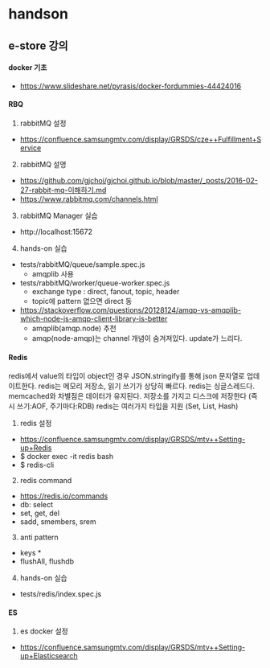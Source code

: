 # handson

## e-store 강의
#### docker 기초
* https://www.slideshare.net/pyrasis/docker-fordummies-44424016

#### RBQ
1. rabbitMQ 설정
  - https://confluence.samsungmtv.com/display/GRSDS/cze++Fulfillment+Service
2. rabbitMQ 설명
  - https://github.com/gjchoi/gjchoi.github.io/blob/master/_posts/2016-02-27-rabbit-mq-이해하기.md
  - https://www.rabbitmq.com/channels.html
3. rabbitMQ Manager 실습
  - http://localhost:15672
4. hands-on 실습
  - tests/rabbitMQ/queue/sample.spec.js
    * amqplib 사용
  - tests/rabbitMQ/worker/queue-worker.spec.js
    * exchange type : direct, fanout, topic, header
    * topic에 pattern 없으면 direct 동
  - https://stackoverflow.com/questions/20128124/amqp-vs-amqplib-which-node-js-amqp-client-library-is-better
    * amqplib(amqp.node) 추천
    * amqp(node-amqp)는 channel 개념이 숨겨져있다. update가 느리다.

#### Redis
redis에서 value의 타입이 object인 경우 JSON.stringify를 통해 json 문자열로 업데이트한다.
redis는 메모리 저장소, 읽기 쓰기가 상당히 빠르다.
redis는 싱글스레드다. memcached와 차별점은 데이터가 유지된다. 저장소를 가지고 디스크에 저장한다 (즉시 쓰기:AOF, 주기마다:RDB)
redis는 여러가지 타입을 지원 (Set, List, Hash)

1. redis 설정
  - https://confluence.samsungmtv.com/display/GRSDS/mtv++Setting-up+Redis
  - $ docker exec -it redis bash
  - $ redis-cli
2. redis command
  - https://redis.io/commands
  - db: select
  - set, get, del
  - sadd, smembers, srem
3. anti pattern
  - keys *
  - flushAll, flushdb
4. hands-on 실습
  - tests/redis/index.spec.js


#### ES
1. es docker 설정
  - https://confluence.samsungmtv.com/display/GRSDS/mtv++Setting-up+Elasticsearch


